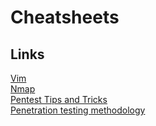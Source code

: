 # Cheatsheets

## Links

[Vim](https://vim.rtorr.com/)
<br>
[Nmap](https://highon.coffee/blog/nmap-cheat-sheet/)
<br>
[Pentest Tips and Tricks](https://jivoi.github.io/2015/08/21/pentest-tips-and-tricks-number-2/)
<br>
[Penetration testing methodology](http://www.0daysecurity.com/pentest.html)